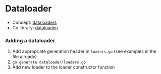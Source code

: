 # Dataloader

* Concept: [dataloaders](https://github.com/facebook/dataloader)
* Go library: [dataloaden](https://github.com/vektah/dataloaden)

### Adding a dataloader

1. Add appropriate generation header in `loaders.go` (see examples in the file already)
1. `go generate dataloader/loaders.go`
1. Add new loader to the loader constructor function